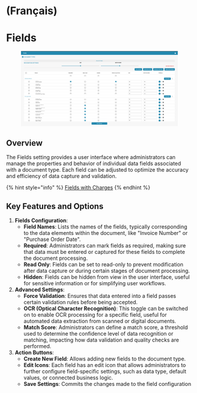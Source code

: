 
# (Français)

# Fields

<figure><img src="../../../../../.gitbook/assets/Bildschirmfoto 2024-05-08 um 09.02.31.png" alt=""><figcaption></figcaption></figure>

## Overview

The Fields setting provides a user interface where administrators can manage the properties and behavior of individual data fields associated with a document type. Each field can be adjusted to optimize the accuracy and efficiency of data capture and validation.

{% hint style="info" %}
[Fields with Charges](new-fields-with-charges.md)
{% endhint %}

## Key Features and Options

1. **Fields Configuration**:
   * **Field Names**: Lists the names of the fields, typically corresponding to the data elements within the document, like "Invoice Number" or "Purchase Order Date".
   * **Required**: Administrators can mark fields as required, making sure that data must be entered or captured for these fields to complete the document processing.
   * **Read Only**: Fields can be set to read-only to prevent modification after data capture or during certain stages of document processing.
   * **Hidden**: Fields can be hidden from view in the user interface, useful for sensitive information or for simplifying user workflows.
2. **Advanced Settings**:
   * **Force Validation**: Ensures that data entered into a field passes certain validation rules before being accepted.
   * **OCR (Optical Character Recognition)**: This toggle can be switched on to enable OCR processing for a specific field, useful for automated data extraction from scanned or digital documents.
   * **Match Score**: Administrators can define a match score, a threshold used to determine the confidence level of data recognition or matching, impacting how data validation and quality checks are performed.
3. **Action Buttons**:
   * **Create New Field**: Allows adding new fields to the document type.
   * **Edit Icons**: Each field has an edit icon that allows administrators to further configure field-specific settings, such as data type, default values, or connected business logic.
   * **Save Settings**: Commits the changes made to the field configuration
